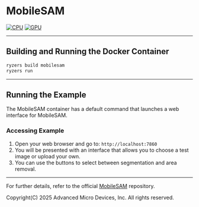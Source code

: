 
# MobileSAM

[![CPU](https://img.shields.io/badge/ryzenai-x86-blue)](#)
[![GPU](https://img.shields.io/badge/ryzenai-gpu-blue)](#)

---

## Building and Running the Docker Container

```bash
ryzers build mobilesam
ryzers run
```

---

## Running the Example

The MobileSAM container has a default command that launches a web interface for MobileSAM.

### Accessing Example
1. Open your web browser and go to: `http://localhost:7860`
2. You will be presented with an interface that allows you to choose a test image or upload your own.
3. You can use the buttons to select between segmentation and area removal.

---

For further details, refer to the official [MobileSAM](https://github.com/ChaoningZhang/MobileSAM) repository.

Copyright(C) 2025 Advanced Micro Devices, Inc. All rights reserved.